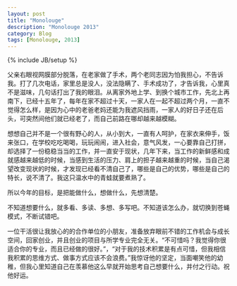 ```yaml
---
layout: post
title: "Monolouge"
description: "Monolouge 2013"
category: Blog	
tags: [Monolouge, 2013]
---
```

{% include JB/setup %}

父亲右眼视网膜部分脱落，在老家做了手术，两个老同志因为怕我担心，不告诉我。打了几次电话，家里总是没人，没法隐瞒了、手术成功了，才告诉我，心里真不是滋味，几句话打出了我的眼泪。从离家外地上学、到换个城市工作，先北上再南下，已经十五年了，每年在家不超过十天，一家人在一起不超过两个月，一直不觉得怎么样，是因为心中的老爸老妈还能为我遮风挡雨，一家人的好日子还在后头，可突然间他们就已经老了，而自己前路在哪却越来越模糊。

想想自己并不是一个很有野心的人，从小到大，一直有人呵护，在家衣来伸手，饭来张口，在学校吃吃喝喝，玩玩闹闹，进入社会，意气风发，一心要靠自己打拼，却选择了一份稳稳当当的工作，并一直安于现状，几年下来，当工作的新鲜感和成就感越来越低的时候，当感到生活的压力、肩上的担子越来越重的时候，当自己渴望改变现状的时候，才发现已经看不清自己了，哪些是自己的优势，哪些是自己的特长，说不清了。我这只温水中的青蛙就要煮熟了。

所以今年的目标，是把能做什么，想做什么，先想清楚。

不知道想要什么，就多看、多读、多想、多写吧。不知道该怎么办，就切换到苍蝇模式，不断试错吧。


一位干活很让我放心的的合作单位的小朋友，准备放弃眼前不错的工作机会与成长空间，回家创业，并且创业的项目与所学专业完全无关。“不可惜吗？我觉得你很适合你的专业，而且已经做的很好。”，“对于我的技术积累是有点可惜，但我相信我积累的思维方式、做事方式应该不会浪费。”我惊讶他的坚定，当面嘲笑他的幼稚，但我心里知道自己在羡慕他这么早就开始思考自己想要什么，并付之行动。祝他好运。

